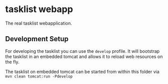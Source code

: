 tasklist webapp
===============

The real tasklist webapplication.


Development Setup
-----------------

For developing the tasklist you can use the `develop` profile.
It will bootstrap the tasklist in an embedded tomcat and allows it to reload web resources on the fly.

The tasklist on embedded tomcat can be started from within this folder via `mvn clean tomcat:run -Pdevelop`